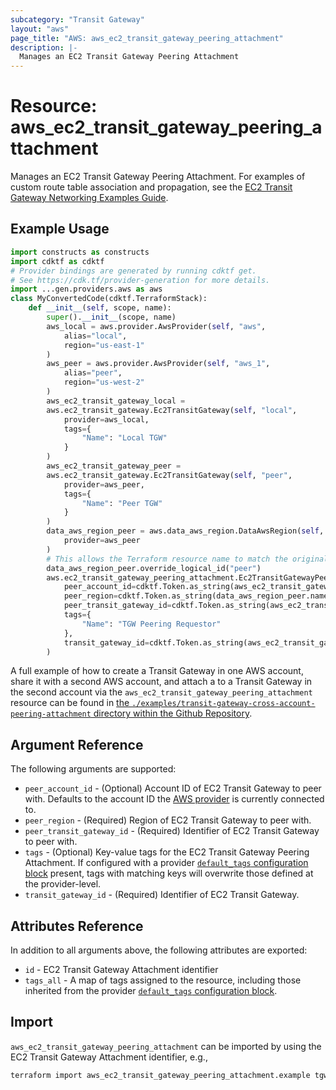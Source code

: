 ```yaml
---
subcategory: "Transit Gateway"
layout: "aws"
page_title: "AWS: aws_ec2_transit_gateway_peering_attachment"
description: |-
  Manages an EC2 Transit Gateway Peering Attachment
---
```


# Resource: aws_ec2_transit_gateway_peering_attachment

Manages an EC2 Transit Gateway Peering Attachment.
For examples of custom route table association and propagation, see the [EC2 Transit Gateway Networking Examples Guide](https://docs.aws.amazon.com/vpc/latest/tgw/TGW_Scenarios.html).

## Example Usage

```python
import constructs as constructs
import cdktf as cdktf
# Provider bindings are generated by running cdktf get.
# See https://cdk.tf/provider-generation for more details.
import ...gen.providers.aws as aws
class MyConvertedCode(cdktf.TerraformStack):
    def __init__(self, scope, name):
        super().__init__(scope, name)
        aws_local = aws.provider.AwsProvider(self, "aws",
            alias="local",
            region="us-east-1"
        )
        aws_peer = aws.provider.AwsProvider(self, "aws_1",
            alias="peer",
            region="us-west-2"
        )
        aws_ec2_transit_gateway_local =
        aws.ec2_transit_gateway.Ec2TransitGateway(self, "local",
            provider=aws_local,
            tags={
                "Name": "Local TGW"
            }
        )
        aws_ec2_transit_gateway_peer =
        aws.ec2_transit_gateway.Ec2TransitGateway(self, "peer",
            provider=aws_peer,
            tags={
                "Name": "Peer TGW"
            }
        )
        data_aws_region_peer = aws.data_aws_region.DataAwsRegion(self, "peer_4",
            provider=aws_peer
        )
        # This allows the Terraform resource name to match the original name. You can remove the call if you don't need them to match.
        data_aws_region_peer.override_logical_id("peer")
        aws.ec2_transit_gateway_peering_attachment.Ec2TransitGatewayPeeringAttachment(self, "example",
            peer_account_id=cdktf.Token.as_string(aws_ec2_transit_gateway_peer.owner_id),
            peer_region=cdktf.Token.as_string(data_aws_region_peer.name),
            peer_transit_gateway_id=cdktf.Token.as_string(aws_ec2_transit_gateway_peer.id),
            tags={
                "Name": "TGW Peering Requestor"
            },
            transit_gateway_id=cdktf.Token.as_string(aws_ec2_transit_gateway_local.id)
        )
```

A full example of how to create a Transit Gateway in one AWS account, share it with a second AWS account, and attach a to a Transit Gateway in the second account via the `aws_ec2_transit_gateway_peering_attachment` resource can be found in [the `./examples/transit-gateway-cross-account-peering-attachment` directory within the Github Repository](https://github.com/hashicorp/terraform-provider-aws/tree/main/examples/transit-gateway-cross-account-peering-attachment).

## Argument Reference

The following arguments are supported:

* `peer_account_id` - (Optional) Account ID of EC2 Transit Gateway to peer with. Defaults to the account ID the [AWS provider][1] is currently connected to.
* `peer_region` - (Required) Region of EC2 Transit Gateway to peer with.
* `peer_transit_gateway_id` - (Required) Identifier of EC2 Transit Gateway to peer with.
* `tags` - (Optional) Key-value tags for the EC2 Transit Gateway Peering Attachment. If configured with a provider [`default_tags` configuration block](https://registry.terraform.io/providers/hashicorp/aws/latest/docs#default_tags-configuration-block) present, tags with matching keys will overwrite those defined at the provider-level.
* `transit_gateway_id` - (Required) Identifier of EC2 Transit Gateway.

## Attributes Reference

In addition to all arguments above, the following attributes are exported:

* `id` - EC2 Transit Gateway Attachment identifier
* `tags_all` - A map of tags assigned to the resource, including those inherited from the provider [`default_tags` configuration block](https://registry.terraform.io/providers/hashicorp/aws/latest/docs#default_tags-configuration-block).

## Import

`aws_ec2_transit_gateway_peering_attachment` can be imported by using the EC2 Transit Gateway Attachment identifier, e.g.,

```sh
terraform import aws_ec2_transit_gateway_peering_attachment.example tgw-attach-12345678
```

[1]: /docs/providers/aws/index.html

<!-- cache-key: cdktf-0.17.0-pre.15 input-5e6980d31532832aa0ca35b8561fc1b7da555248123d68a53651ee6e3c1bfee2 -->